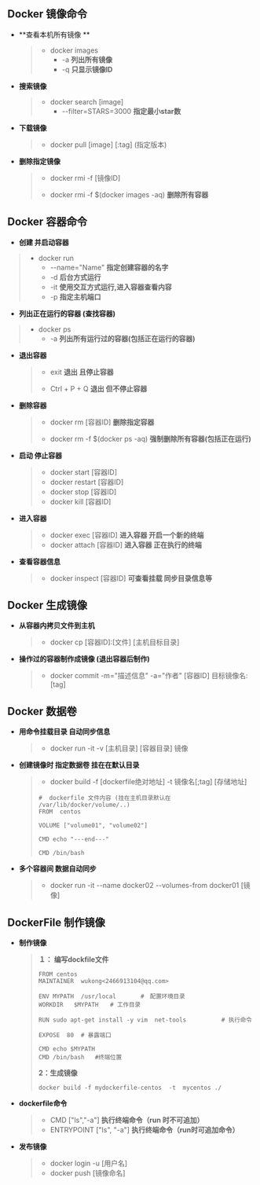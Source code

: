 ## Docker 镜像命令

* **查看本机所有镜像 ** 

    > * docker images
    >   * -a **列出所有镜像**
    >   * -q **只显示镜像ID**

* **搜索镜像**
  
  > * docker search [image]
  >   * --filter=STARS=3000   **指定最小star数**
  
* **下载镜像**

    > * docker pull [image] [:tag]  (指定版本)

* **删除指定镜像**

    > * docker rmi -f [镜像ID]        
    >
    > * docker rmi -f $(docker images -aq)  **删除所有容器**







## Docker 容器命令

*   **创建 并启动容器**

  > * docker run  
  >   * --name="Name"   **指定创建容器的名字**
  >   * -d  **后台方式运行**
  >   * -it  **使用交互方式运行,进入容器查看内容**
  >   * -p  **指定主机端口**

*  **列出正在运行的容器 (查找容器)**

  >* docker ps 
  >    * -a   **列出所有运行过的容器(包括正在运行的容器)**

* **退出容器**

  >* exit  **退出 且停止容器**
  >
  >* Ctrl + P + Q   **退出 但不停止容器**

* **删除容器**

  > * docker rm [容器ID]   **删除指定容器**
  >
  > * docker rm -f $(docker ps -aq)  **强制删除所有容器(包括正在运行)**

* **启动 停止容器**

  > * docker start [容器ID]  
  > * docker restart [容器ID]
  > * docker stop [容器ID]
  > * docker kill [容器ID]

* **进入容器**

  > * docker exec [容器ID]   **进入容器 开启一个新的终端**
  > * docker attach [容器ID]  **进入容器 正在执行的终端**

* **查看容器信息**

  > * docker inspect [容器ID]   **可查看挂载 同步目录信息等**







## Docker 生成镜像

* **从容器内拷贝文件到主机**

  > * docker cp [容器ID]:[文件]  [主机目标目录] 

* **操作过的容器制作成镜像 (退出容器后制作)**

  > * docker commit -m="描述信息"  -a="作者"  [容器ID]  目标镜像名:[tag]







## Docker 数据卷

* **用命令挂载目录 自动同步信息**

  > * docker run -it  -v  [主机目录]  [容器目录]  镜像

* **创建镜像时 指定数据卷 挂在在默认目录**

  > * docker build -f [dockerfile绝对地址] -t  镜像名[;tag]     [存储地址]
  >
  > ```shell
  > #  dockerfile 文件内容 (挂在主机目录默认在 /var/lib/docker/volume/..)
  > FROM  centos
  > 
  > VOLUME ["volume01", "volume02"]
  > 
  > CMD echo "---end---"
  > 
  > CMD /bin/bash
  > ```

* **多个容器间 数据自动同步**

  > * docker run -it --name docker02  --volumes-from docker01 [镜像]







## DockerFile 制作镜像

* **制作镜像**

  > **１： 编写dockfile文件**
  >
  > ```shell
  > FROM centos
  > MAINTAINER  wukong<2466913104@qq.com>
  > 
  > ENV MYPATH  /usr/local       #　配置环境目录
  > WORKDIR   $MYPATH　　# 工作目录
  > 
  > RUN sudo apt-get install -y vim  net-tools          # 执行命令
  > 
  > EXPOSE  80  # 暴露端口
  > 
  > CMD echo $MYPATH
  > CMD /bin/bash   #终端位置
  > ```
  >
  > **2：生成镜像**
  >
  > ```
  > docker build -f mydockerfile-centos  -t  mycentos ./
  > ```



* **dockerfile命令**

  > * CMD ["ls","-a"]     **执行终端命令（run 时不可追加）**
  > * ENTRYPOINT ["ls", "-a"]  **执行终端命令（run时可追加命令）**



* **发布镜像**

  > * docker login -u [用户名]
  > * docker push [镜像命名] 